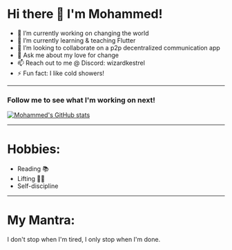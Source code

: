 # Hi there 👋 I'm Mohammed!
- 🔭 I’m currently working on changing the world
- 🌱 I’m currently learning & teaching Flutter
- 👯 I’m looking to collaborate on a p2p decentralized communication app
- 💬 Ask me about my love for change
- 📫 Reach out to me @ Discord: wizardkestrel
- ⚡ Fun fact: I like cold showers!
_____
### Follow me to see what I'm working on next!
[![Mohammed's GitHub stats](https://github-readme-stats.vercel.app/api?username=bigb45&show_icons=true&theme=gruvbox)](https://github.com/anuraghazra/github-readme-stats)

__________
# Hobbies:
- Reading 📚
- Lifting 🏋️‍♂️
- Self-discipline
___________
<!--# Inspiration:
- My mom 💖
- The desire to be Uncommon among the Uncommon.
- Pay Day 💵
-->
# My Mantra:
 I don't stop when I'm tired, I only stop when I'm done.


